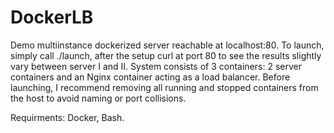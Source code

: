 # DockerLB
Demo multiinstance dockerized server reachable at localhost:80. To launch, simply call ./launch, after the setup curl at port 80 to see the results slightly vary between server I and II. 
System consists of 3 containers: 2 server containers and an Nginx container acting as a load balancer. Before launching, I recommend removing all running and stopped containers from the host to avoid naming or port collisions.

Requirments: Docker, Bash.

